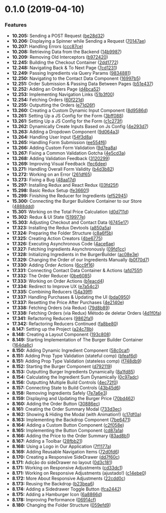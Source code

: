 # 0.1.0 (2019-04-10)


### Features

* **10.205:** Sending a POST Request ([be28d32](https://github.com/PedroBarata/react-builder-burger/commit/be28d32))
* **10.206:** Displaying a Spinner while Sending a Request ([70147ae](https://github.com/PedroBarata/react-builder-burger/commit/70147ae))
* **10.207:** Handling Errors ([ccc87ce](https://github.com/PedroBarata/react-builder-burger/commit/ccc87ce))
* **10.208:** Retrieving Data from the Backend ([14b9987](https://github.com/PedroBarata/react-builder-burger/commit/14b9987))
* **10.209:** Removing Old Interceptors ([b972420](https://github.com/PedroBarata/react-builder-burger/commit/b972420))
* **12.245:** Building the Checkout Container ([2dd1772](https://github.com/PedroBarata/react-builder-burger/commit/2dd1772))
* **12.248:** Navigating Back & To Next Page ([7cd1231](https://github.com/PedroBarata/react-builder-burger/commit/7cd1231))
* **12.249:** Passing Ingredients via Query Params ([9834881](https://github.com/PedroBarata/react-builder-burger/commit/9834881))
* **12.250:** Navigating to the Contact Data Component ([16997b5](https://github.com/PedroBarata/react-builder-burger/commit/16997b5))
* **12.251:** Order Submission & Passing Data Between Pages ([b51e437](https://github.com/PedroBarata/react-builder-burger/commit/b51e437))
* **12.252:** Adding an Orders Page ([d4bca52](https://github.com/PedroBarata/react-builder-burger/commit/d4bca52))
* **12.253:** Implementing Navigation Links ([51b3f00](https://github.com/PedroBarata/react-builder-burger/commit/51b3f00))
* **12.254:** Fetching Orders ([60f221d](https://github.com/PedroBarata/react-builder-burger/commit/60f221d))
* **12.255:** Outputting the Orders ([e71d26f](https://github.com/PedroBarata/react-builder-burger/commit/e71d26f))
* **13.260:** Creating a Custom Dynamic Input Component ([8d9586d](https://github.com/PedroBarata/react-builder-burger/commit/8d9586d))
* **13.261:** Setting Up a JS Config for the Form ([3bff088](https://github.com/PedroBarata/react-builder-burger/commit/3bff088))
* **13.261:** Setting Up a JS Config for the Form ([c1c273f](https://github.com/PedroBarata/react-builder-burger/commit/c1c273f))
* **13.262:** Dynamically Create Inputs Based on Js Config ([4e293d7](https://github.com/PedroBarata/react-builder-burger/commit/4e293d7))
* **13.263:** Adding a Dropdown Component ([9d064a3](https://github.com/PedroBarata/react-builder-burger/commit/9d064a3))
* **13.264:** Handling User Input ([54f3d8a](https://github.com/PedroBarata/react-builder-burger/commit/54f3d8a))
* **13.265:** Handling Form Submission ([ee554f6](https://github.com/PedroBarata/react-builder-burger/commit/ee554f6))
* **13.266:** Adding Custom Form Validation ([9d7ea8a](https://github.com/PedroBarata/react-builder-burger/commit/9d7ea8a))
* **13.267:** Fixing a Common Validation Gotcha ([4e5cd3a](https://github.com/PedroBarata/react-builder-burger/commit/4e5cd3a))
* **13.268:** Adding Validation Feedback ([3120299](https://github.com/PedroBarata/react-builder-burger/commit/3120299))
* **13.269:** Improving Visual Feedback ([fec6dee](https://github.com/PedroBarata/react-builder-burger/commit/fec6dee))
* **13.271:**  Handling Overall Form Validity ([b4d3b82](https://github.com/PedroBarata/react-builder-burger/commit/b4d3b82))
* **13.272:** Working on an Error ([261df65](https://github.com/PedroBarata/react-builder-burger/commit/261df65))
* **13.273:** Fixing a Bug ([48aa17d](https://github.com/PedroBarata/react-builder-burger/commit/48aa17d))
* **15.297:** Installing Redux and React Redux ([03fd25f](https://github.com/PedroBarata/react-builder-burger/commit/03fd25f))
* **15.298:** Basic Redux Setup ([fe36601](https://github.com/PedroBarata/react-builder-burger/commit/fe36601))
* **15.299:** Finishing the Reducer for Ingredients ([ef52945](https://github.com/PedroBarata/react-builder-burger/commit/ef52945))
* **15.300:** Connecting the Burger Buildere Container to our Store ([4888ddd](https://github.com/PedroBarata/react-builder-burger/commit/4888ddd))
* **15.301:** Working on the Total Price Calculation ([d0d711d](https://github.com/PedroBarata/react-builder-burger/commit/d0d711d))
* **15.302:** Redux & UI State ([519977e](https://github.com/PedroBarata/react-builder-burger/commit/519977e))
* **15.303:** Adjusting Checkout and Contact Data ([6745e17](https://github.com/PedroBarata/react-builder-burger/commit/6745e17))
* **17.323:** Installing the Redux Devtools ([a850a5a](https://github.com/PedroBarata/react-builder-burger/commit/a850a5a))
* **17.324:** Preparing the Folder Structure ([c8a6f5b](https://github.com/PedroBarata/react-builder-burger/commit/c8a6f5b))
* **17.325:** Creating Action Creators ([4be6775](https://github.com/PedroBarata/react-builder-burger/commit/4be6775))
* **17.326:** Executing Asynchronous Code ([4ace6ae](https://github.com/PedroBarata/react-builder-burger/commit/4ace6ae))
* **17.327:** Fetching Ingredients Asynchronously ([09fd1cc](https://github.com/PedroBarata/react-builder-burger/commit/09fd1cc))
* **17.328:** Initializing Ingredients in the BurgerBuilder ([ac08e3e](https://github.com/PedroBarata/react-builder-burger/commit/ac08e3e))
* **17.329:** Changing the Order of our Ingredients Manually ([b0f70d7](https://github.com/PedroBarata/react-builder-burger/commit/b0f70d7))
* **17.330:** Adding Order Actions ([6cc9f16](https://github.com/PedroBarata/react-builder-burger/commit/6cc9f16))
* **17.331:** Connecting Contact Data Container & Actions ([afd755f](https://github.com/PedroBarata/react-builder-burger/commit/afd755f))
* **17.332:** The Order Reducer ([0be6085](https://github.com/PedroBarata/react-builder-burger/commit/0be6085))
* **17.333:** Working on Order Actions ([b1eacd4](https://github.com/PedroBarata/react-builder-burger/commit/b1eacd4))
* **17.334:** Redirect to Improve UX ([e7a54c2](https://github.com/PedroBarata/react-builder-burger/commit/e7a54c2))
* **17.335:** Combining Reducers ([54a39ff](https://github.com/PedroBarata/react-builder-burger/commit/54a39ff))
* **17.337:** Handling Purchases & Updating the UI ([bda0950](https://github.com/PedroBarata/react-builder-burger/commit/bda0950))
* **17.337:** Resetting the Price After Purchases ([4e2140e](https://github.com/PedroBarata/react-builder-burger/commit/4e2140e))
* **17.338:** Fetching Orders (via Redux) ([79d8b89](https://github.com/PedroBarata/react-builder-burger/commit/79d8b89))
* **17.338:** Fetching Orders (via Redux) Método de deletar Orders ([4d1f0fa](https://github.com/PedroBarata/react-builder-burger/commit/4d1f0fa))
* **17.341:** Refactoring Reducers ([9862fa1](https://github.com/PedroBarata/react-builder-burger/commit/9862fa1))
* **17.342:** Refactoring Reducers Continued ([fa8be80](https://github.com/PedroBarata/react-builder-burger/commit/fa8be80))
* **8.147:** Setting up the Project ([a24c78b](https://github.com/PedroBarata/react-builder-burger/commit/a24c78b))
* **8.148:** Creating a Layout Component ([193c808](https://github.com/PedroBarata/react-builder-burger/commit/193c808))
* **8.149:** Starting Implementation of The Burger Builder Container ([164da8c](https://github.com/PedroBarata/react-builder-burger/commit/164da8c))
* **8.150:** Adding Dynamic Ingredient Component ([58c0caf](https://github.com/PedroBarata/react-builder-burger/commit/58c0caf))
* **8.151:** Adding Prop Type Validation (stateful comp) ([bfeaf6d](https://github.com/PedroBarata/react-builder-burger/commit/bfeaf6d))
* **8.151:** Adding Prop Type Validation (stateless comp) ([f748db9](https://github.com/PedroBarata/react-builder-burger/commit/f748db9))
* **8.152:** Starting the Burger Component ([d792119](https://github.com/PedroBarata/react-builder-burger/commit/d792119))
* **8.153:** Outputting Burger Ingredients Dynamically ([8a1fd85](https://github.com/PedroBarata/react-builder-burger/commit/8a1fd85))
* **8.154:** Calculating the Ingredient Sum Dynamically ([0c97adc](https://github.com/PedroBarata/react-builder-burger/commit/0c97adc))
* **8.156:** Outputting Multiple Build Controls ([4ec72f0](https://github.com/PedroBarata/react-builder-burger/commit/4ec72f0))
* **8.157:** Connecting State to Build Controls ([43b45d6](https://github.com/PedroBarata/react-builder-burger/commit/43b45d6))
* **8.158:** Removing Ingredients Safely ([7e7a6e3](https://github.com/PedroBarata/react-builder-burger/commit/7e7a6e3))
* **8.159:** Displaying and Updating the Burger Price ([70bd462](https://github.com/PedroBarata/react-builder-burger/commit/70bd462))
* **8.160:** Adding the Order Button ([30886ec](https://github.com/PedroBarata/react-builder-burger/commit/30886ec))
* **8.161:** Creating the Order Summary Modal ([733d3ec](https://github.com/PedroBarata/react-builder-burger/commit/733d3ec))
* **8.162:** Showing & Hiding the Modal (with Animation!) ([c17df0a](https://github.com/PedroBarata/react-builder-burger/commit/c17df0a))
* **8.163:** Implementing the Backdrop Component ([7be6471](https://github.com/PedroBarata/react-builder-burger/commit/7be6471))
* **8.164:** Adding a Custom Button Component ([c2f058e](https://github.com/PedroBarata/react-builder-burger/commit/c2f058e))
* **8.165:** Implementing the Button Component ([cd87a1a](https://github.com/PedroBarata/react-builder-burger/commit/cd87a1a))
* **8.166:** Adding the Price to the Order Summary ([83ad8b1](https://github.com/PedroBarata/react-builder-burger/commit/83ad8b1))
* **8.167:** Adding a Toolbar ([28fbb21](https://github.com/PedroBarata/react-builder-burger/commit/28fbb21))
* **8.168:** Using a Logo in Our Application ([7f1177a](https://github.com/PedroBarata/react-builder-burger/commit/7f1177a))
* **8.169:** Adding Reusable Navigation Items ([72d0fd6](https://github.com/PedroBarata/react-builder-burger/commit/72d0fd6))
* **8.170:** Creating a Responsive SideDrawer ([dd7f60c](https://github.com/PedroBarata/react-builder-burger/commit/dd7f60c))
* **8.171:** Adição do sideDrawer no layout ([0d3c181](https://github.com/PedroBarata/react-builder-burger/commit/0d3c181))
* **8.171:** Working on Responsive Adjustments ([cd33dc1](https://github.com/PedroBarata/react-builder-burger/commit/cd33dc1))
* **8.171:** Working on Responsive Adjustments (ajustado!) ([c14ebe0](https://github.com/PedroBarata/react-builder-burger/commit/c14ebe0))
* **8.172:** More About Responsive Adjustments ([22cdd0c](https://github.com/PedroBarata/react-builder-burger/commit/22cdd0c))
* **8.173:** Reusing the Backdrop ([b23bea6](https://github.com/PedroBarata/react-builder-burger/commit/b23bea6))
* **8.174:** Adding a Sidedrawer Toggle Button ([fca2442](https://github.com/PedroBarata/react-builder-burger/commit/fca2442))
* **8.175:** Adding a Hamburger Icon ([6a8866d](https://github.com/PedroBarata/react-builder-burger/commit/6a8866d))
* **8.178:** Improving Performance ([06914cf](https://github.com/PedroBarata/react-builder-burger/commit/06914cf))
* **8.180:** Changing the Folder Structure ([059efd9](https://github.com/PedroBarata/react-builder-burger/commit/059efd9))



